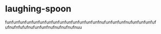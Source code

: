 # laughing-spoon
funfunfunfunfunfunfunfunfunfunfunfunfunfunfnufunfunfunfnufunfunfunfufufnufnfufufnufunfunfnufnufnufnufnuu

